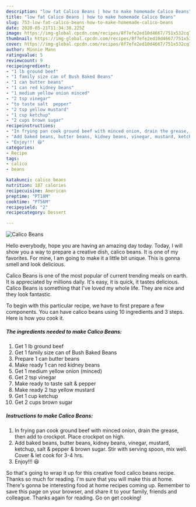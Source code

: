 ```yaml
---
description: "low fat Calico Beans | how to make homemade Calico Beans"
title: "low fat Calico Beans | how to make homemade Calico Beans"
slug: 753-low-fat-calico-beans-how-to-make-homemade-calico-beans
date: 2020-05-21T11:34:38.225Z
image: https://img-global.cpcdn.com/recipes/8f7efe2ed10d4667/751x532cq70/calico-beans-recipe-main-photo.jpg
thumbnail: https://img-global.cpcdn.com/recipes/8f7efe2ed10d4667/751x532cq70/calico-beans-recipe-main-photo.jpg
cover: https://img-global.cpcdn.com/recipes/8f7efe2ed10d4667/751x532cq70/calico-beans-recipe-main-photo.jpg
author: Minnie Mann
ratingvalue: 5
reviewcount: 9
recipeingredient:
- "1 lb ground beef"
- "1 family size can of Bush Baked Beans"
- "1 can butter beans"
- "1 can red kidney beans"
- "1 medium yellow onion minced"
- "2 tsp vinegar"
- "to taste salt  pepper"
- "2 tsp yellow mustard"
- "1 cup ketchup"
- "2 cups brown sugar"
recipeinstructions:
- "In frying pan cook ground beef with minced onion, drain the grease, then add to crockpot. Place crockpot on high."
- "Add baked beans, butter beans, kidney beans, vinegar, mustard, ketchup, salt &amp; pepper &amp; brown sugar. Stir with serving spoon, mix well. Cover &amp; let cook for 3-4 hrs."
- "Enjoy!!! 😆"
categories:
- Recipe
tags:
- calico
- beans

katakunci: calico beans 
nutrition: 187 calories
recipecuisine: American
preptime: "PT18M"
cooktime: "PT56M"
recipeyield: "2"
recipecategory: Dessert

---
```



![Calico Beans](https://img-global.cpcdn.com/recipes/8f7efe2ed10d4667/751x532cq70/calico-beans-recipe-main-photo.jpg)

Hello everybody, hope you are having an amazing day today. Today, I will show you a way to prepare a creative dish, calico beans. It is one of my favorites. For mine, I am going to make it a little bit unique. This is gonna smell and look delicious.



Calico Beans is one of the most popular of current trending meals on earth. It is appreciated by millions daily. It's easy, it is quick, it tastes delicious. Calico Beans is something that I've loved my whole life. They are nice and they look fantastic.


To begin with this particular recipe, we have to first prepare a few components. You can have calico beans using 10 ingredients and 3 steps. Here is how you cook it.

<!--inarticleads1-->

##### The ingredients needed to make Calico Beans:

1. Get 1 lb ground beef
1. Get 1 family size can of Bush Baked Beans
1. Prepare 1 can butter beans
1. Make ready 1 can red kidney beans
1. Get 1 medium yellow onion (minced)
1. Get 2 tsp vinegar
1. Make ready to taste salt &amp; pepper
1. Make ready 2 tsp yellow mustard
1. Get 1 cup ketchup
1. Get 2 cups brown sugar




<!--inarticleads2-->

##### Instructions to make Calico Beans:

1. In frying pan cook ground beef with minced onion, drain the grease, then add to crockpot. Place crockpot on high.
1. Add baked beans, butter beans, kidney beans, vinegar, mustard, ketchup, salt &amp; pepper &amp; brown sugar. Stir with serving spoon, mix well. Cover &amp; let cook for 3-4 hrs.
1. Enjoy!!! 😆




So that's going to wrap it up for this creative food calico beans recipe. Thanks so much for reading. I'm sure that you will make this at home. There's gonna be interesting food at home recipes coming up. Remember to save this page on your browser, and share it to your family, friends and colleague. Thanks again for reading. Go on get cooking!

